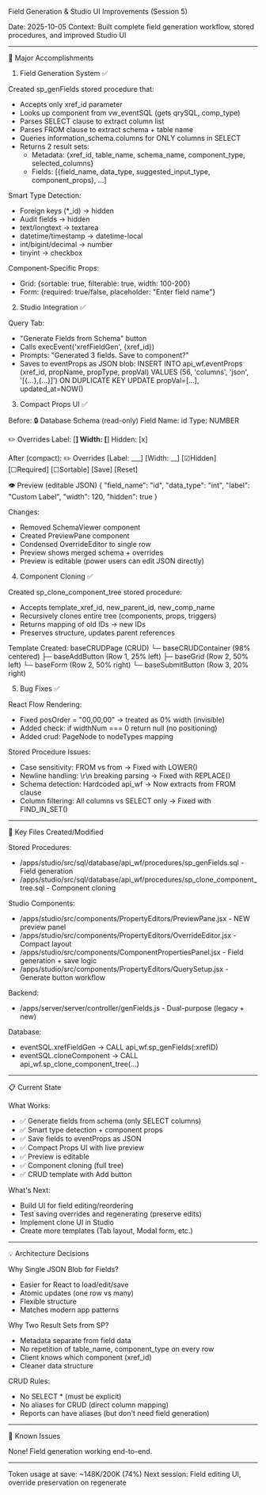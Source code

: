 Field Generation & Studio UI Improvements (Session 5)

  Date: 2025-10-05
  Context: Built complete field generation workflow, stored procedures, and improved Studio UI

  ---
  🎉 Major Accomplishments

  1. Field Generation System ✅

  Created sp_genFields stored procedure that:
  - Accepts only xref_id parameter
  - Looks up component from vw_eventSQL (gets qrySQL, comp_type)
  - Parses SELECT clause to extract column list
  - Parses FROM clause to extract schema + table name
  - Queries information_schema.columns for ONLY columns in SELECT
  - Returns 2 result sets:
    - Metadata: {xref_id, table_name, schema_name, component_type, selected_columns}
    - Fields: [{field_name, data_type, suggested_input_type, component_props}, ...]

  Smart Type Detection:
  - Foreign keys (*_id) → hidden
  - Audit fields → hidden
  - text/longtext → textarea
  - datetime/timestamp → datetime-local
  - int/bigint/decimal → number
  - tinyint → checkbox

  Component-Specific Props:
  - Grid: {sortable: true, filterable: true, width: 100-200}
  - Form: {required: true/false, placeholder: "Enter field name"}

  2. Studio Integration ✅

  Query Tab:
  - "Generate Fields from Schema" button
  - Calls execEvent('xrefFieldGen', {xref_id})
  - Prompts: "Generated 3 fields. Save to component?"
  - Saves to eventProps as JSON blob:
  INSERT INTO api_wf.eventProps (xref_id, propName, propType, propVal)
  VALUES (56, 'columns', 'json', '[{...},{...}]')
  ON DUPLICATE KEY UPDATE propVal=[...], updated_at=NOW()

  3. Compact Props UI ✅

  Before:
  🔒 Database Schema (read-only)
    Field Name: id
    Type: NUMBER

  ✏️ Overrides
    Label: [______]
    Width: [______]
    Hidden: [x]

  After (compact):
  ✏️ Overrides
  [Label: ___] [Width: __] [☑Hidden] [☐Required] [☐Sortable]
  [Save] [Reset]

  👁️ Preview (editable JSON)
  {
    "field_name": "id",
    "data_type": "int",
    "label": "Custom Label",
    "width": 120,
    "hidden": true
  }

  Changes:
  - Removed SchemaViewer component
  - Created PreviewPane component
  - Condensed OverrideEditor to single row
  - Preview shows merged schema + overrides
  - Preview is editable (power users can edit JSON directly)

  4. Component Cloning ✅

  Created sp_clone_component_tree stored procedure:
  - Accepts template_xref_id, new_parent_id, new_comp_name
  - Recursively clones entire tree (components, props, triggers)
  - Returns mapping of old IDs → new IDs
  - Preserves structure, updates parent references

  Template Created:
  baseCRUDPage (CRUD)
  └─ baseCRUDContainer (98% centered)
     ├─ baseAddButton (Row 1, 25% left)
     ├─ baseGrid (Row 2, 50% left)
     └─ baseForm (Row 2, 50% right)
        └─ baseSubmitButton (Row 3, 20% right)

  5. Bug Fixes ✅

  React Flow Rendering:
  - Fixed posOrder = "00,00,00" → treated as 0% width (invisible)
  - Added check: if widthNum === 0 return null (no positioning)
  - Added crud: PageNode to nodeTypes mapping

  Stored Procedure Issues:
  - Case sensitivity: FROM vs from → Fixed with LOWER()
  - Newline handling: \r\n breaking parsing → Fixed with REPLACE()
  - Schema detection: Hardcoded api_wf → Now extracts from FROM clause
  - Column filtering: All columns vs SELECT only → Fixed with FIND_IN_SET()

  ---
  🔑 Key Files Created/Modified

  Stored Procedures:
  - /apps/studio/src/sql/database/api_wf/procedures/sp_genFields.sql - Field generation
  - /apps/studio/src/sql/database/api_wf/procedures/sp_clone_component_tree.sql - Component cloning

  Studio Components:
  - /apps/studio/src/components/PropertyEditors/PreviewPane.jsx - NEW preview panel
  - /apps/studio/src/components/PropertyEditors/OverrideEditor.jsx - Compact layout
  - /apps/studio/src/components/ComponentPropertiesPanel.jsx - Field generation + save logic
  - /apps/studio/src/components/PropertyEditors/QuerySetup.jsx - Generate button workflow

  Backend:
  - /apps/server/server/controller/genFields.js - Dual-purpose (legacy + new)

  Database:
  - eventSQL.xrefFieldGen → CALL api_wf.sp_genFields(:xrefID)
  - eventSQL.cloneComponent → CALL api_wf.sp_clone_component_tree(...)

  ---
  📋 Current State

  What Works:
  - ✅ Generate fields from schema (only SELECT columns)
  - ✅ Smart type detection + component props
  - ✅ Save fields to eventProps as JSON
  - ✅ Compact Props UI with live preview
  - ✅ Preview is editable
  - ✅ Component cloning (full tree)
  - ✅ CRUD template with Add button

  What's Next:
  - Build UI for field editing/reordering
  - Test saving overrides and regenerating (preserve edits)
  - Implement clone UI in Studio
  - Create more templates (Tab layout, Modal form, etc.)

  ---
  💡 Architecture Decisions

  Why Single JSON Blob for Fields?
  - Easier for React to load/edit/save
  - Atomic updates (one row vs many)
  - Flexible structure
  - Matches modern app patterns

  Why Two Result Sets from SP?
  - Metadata separate from field data
  - No repetition of table_name, component_type on every row
  - Client knows which component (xref_id)
  - Cleaner data structure

  CRUD Rules:
  - No SELECT * (must be explicit)
  - No aliases for CRUD (direct column mapping)
  - Reports can have aliases (but don't need field generation)

  ---
  🐛 Known Issues

  None! Field generation working end-to-end.

  ---
  Token usage at save: ~148K/200K (74%)
  Next session: Field editing UI, override preservation on regenerate